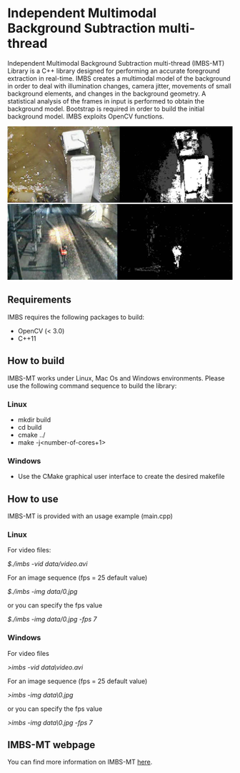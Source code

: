 # Independent Multimodal Background Subtraction multi-thread
Independent Multimodal Background Subtraction multi-thread (IMBS-MT) Library is a C++ library designed for
performing an accurate foreground extraction in real-time. IMBS creates a multimodal model
of the background in order to deal with illumination changes, camera jitter, movements of 
small background elements, and changes in the background geometry. A statistical analysis 
of the frames in input is performed to obtain the background model. Bootstrap is required 
in order to build the initial background model. IMBS exploits OpenCV functions.

![Example 1](images/bgs-example-1.jpg)
![Example 2](images/bgs-example-2.jpg)

## Requirements

IMBS requires the following packages to build:

* OpenCV (< 3.0)
* C++11

## How to build

IMBS-MT works under Linux, Mac Os and Windows environments. Please use the following command sequence to build 
the library:

### Linux

* mkdir build
* cd build
* cmake ../
* make -j\<number-of-cores+1\>

### Windows
* Use the CMake graphical user interface to create the desired makefile

## How to use

IMBS-MT is provided with an usage example (main.cpp)

### Linux

For video files:

_$./imbs -vid data/video.avi_

For an image sequence (fps = 25 default value)

_$./imbs -img data/0.jpg_

or you can specify the fps value

_$./imbs -img data/0.jpg -fps 7_


### Windows

For video files

_>imbs -vid data\video.avi_

For an image sequence (fps = 25 default value)

_>imbs -img data\0.jpg_

or you can specify the fps value

_>imbs -img data\0.jpg -fps 7_

## IMBS-MT webpage

You can find more information on IMBS-MT [here](http://www.dis.uniroma1.it/~bloisi/sw/imbs-mt.html).